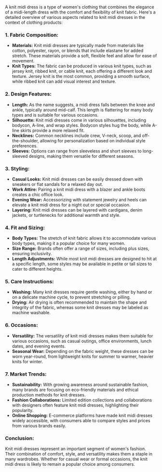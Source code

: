 A knit midi dress is a type of women's clothing that combines the elegance of a midi-length dress with the comfort and flexibility of knit fabric. Here's a detailed overview of various aspects related to knit midi dresses in the context of clothing products:

### 1. **Fabric Composition:**
   - **Materials:** Knit midi dresses are typically made from materials like cotton, polyester, rayon, or blends that include elastane for added stretch. These materials provide a soft, flexible feel and allow for ease of movement.
   - **Knit Types:** The fabric can be produced in various knit types, such as jersey knit, ribbed knit, or cable knit, each offering a different look and texture. Jersey knit is the most common, providing a smooth surface, while ribbed knit can add visual interest and texture.

### 2. **Design Features:**
   - **Length:** As the name suggests, a midi dress falls between the knee and ankle, typically around mid-calf. This length is flattering for many body types and is suitable for various occasions.
   - **Silhouette:** Knit midi dresses come in various silhouettes, including bodycon, A-line, and wrap styles. Bodycon styles hug the body, while A-line skirts provide a more relaxed fit.
   - **Necklines:** Common necklines include crew, V-neck, scoop, and off-the-shoulder, allowing for personalization based on individual style preferences.
   - **Sleeves:** Options can range from sleeveless and short sleeves to long-sleeved designs, making them versatile for different seasons.

### 3. **Styling:**
   - **Casual Looks:** Knit midi dresses can be easily dressed down with sneakers or flat sandals for a relaxed day out.
   - **Work Attire:** Pairing a knit midi dress with a blazer and ankle boots creates a chic office look.
   - **Evening Wear:** Accessorizing with statement jewelry and heels can elevate a knit midi dress for a night out or special occasion.
   - **Layering:** Knit midi dresses can be layered with cardigans, denim jackets, or turtlenecks for additional warmth and style.

### 4. **Fit and Sizing:**
   - **Body Types:** The stretch of knit fabric allows it to accommodate various body types, making it a popular choice for many women.
   - **Size Range:** Brands often offer a range of sizes, including plus sizes, ensuring inclusivity.
   - **Length Adjustments:** While most knit midi dresses are designed to hit at a specific length, some styles may be available in petite or tall sizes to cater to different heights.

### 5. **Care Instructions:**
   - **Washing:** Many knit dresses require gentle washing, either by hand or on a delicate machine cycle, to prevent stretching or pilling.
   - **Drying:** Air drying is often recommended to maintain the shape and integrity of the fabric, whereas some knit dresses may be labeled as machine washable.

### 6. **Occasions:**
   - **Versatility:** The versatility of knit midi dresses makes them suitable for various occasions, such as casual outings, office environments, lunch dates, and evening events. 
   - **Seasonal Wear:** Depending on the fabric weight, these dresses can be worn year-round, from lightweight knits for summer to warmer, heavier knits for winter.

### 7. **Market Trends:**
   - **Sustainability:** With growing awareness around sustainable fashion, many brands are focusing on eco-friendly materials and ethical production methods for knit dresses.
   - **Fashion Collaborations:** Limited edition collections and collaborations with designers often feature knit midi dresses, highlighting their popularity.
   - **Online Shopping:** E-commerce platforms have made knit midi dresses widely accessible, with consumers able to compare styles and prices from various brands easily.

### Conclusion:
Knit midi dresses represent an important segment of women's fashion. Their combination of comfort, style, and versatility makes them a staple in many wardrobes. Whether for casual wear or formal occasions, the knit midi dress is likely to remain a popular choice among consumers.